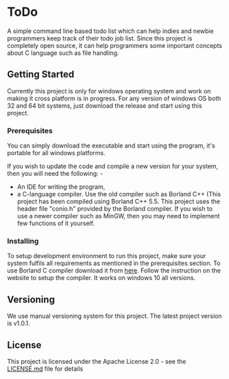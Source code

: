 # ToDo

A simple command line based todo list which can help indies and newbie programmers keep track of their todo job list. Since this project is completely open source, it can help programmers some important concepts about C language such as file handling.

## Getting Started

Currently this project is only for windows operating system and work on making it cross platform is in progress. For any version of windows OS both 32 and 64 bit systems, just download the release and start using this project.

### Prerequisites

You can simply download the executable and start using the program, it's portable for all windows platforms.

If you wish to update the code and compile a new version for your system, then you will need the following: -
* An IDE for writing the program,
* a C-language compiler. Use the old compiler such as Borland C++ (This project has been compiled using Borland C++ 5.5.
This project uses the header file "conio.h" provided by the Borland compiler. If you wish to use a newer compiler such as MinGW, then you may need to implement few functions of it yourself.


### Installing

To setup development environment to run this project, make sure your system fulfils all requirements as mentioned in the prerequisites  section. To use Borland C compiler download it from [here](https://edn.embarcadero.com/article/20633).
Follow the instruction on the website to setup the compiler. It works on windows 10 all versions.


## Versioning

We use manual versioning system for this project. The latest project version is v1.0.1. 


## License

This project is licensed under the Apache License 2.0  - see the [LICENSE.md](LICENSE.md) file for details

